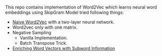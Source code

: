This repo contains implementation of Word2Vec which learns neural word embeddings using SkipGram Model tried following things:

- [Naive Word2Vec](https://arxiv.org/pdf/1411.2738.pdf) with a two-layer neural network.
- Word2vec only with one matrix.
- Negative Sampling
    - Vanilla Implementation.
    - Batch Transpose Trick.
- [Enriching Word Vectors with Subword Information](https://arxiv.org/abs/1607.04606)
